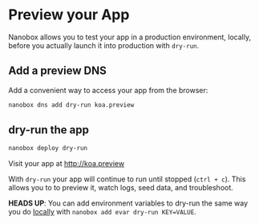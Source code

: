 # Preview your App

Nanobox allows you to test your app in a production environment, locally, before you actually launch it into production with `dry-run`.

## Add a preview DNS
Add a convenient way to access your app from the browser:

```bash
nanobox dns add dry-run koa.preview
```

## dry-run the app

```bash
nanobox deploy dry-run
```

Visit your app at <a href="http://koa.preview" target="\_blank">http://koa.preview</a>

With `dry-run` your app will continue to run until stopped (`ctrl + c`). This allows you to to preview it, watch logs, seed data, and troubleshoot.

**HEADS UP**: You can add environment variables to dry-run the same way you do [locally](/nodejs/koa/local-evars) with `nanobox add evar dry-run KEY=VALUE`.
